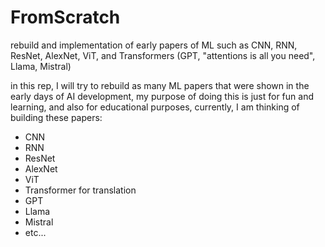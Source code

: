 # FromScratch

rebuild and implementation of early papers of ML such as CNN, RNN, ResNet, AlexNet, ViT, and Transformers (GPT, "attentions is all you need", Llama, Mistral)

in this rep, I will try to rebuild as many ML papers that were shown in the early days of AI development, my purpose of doing this is just for fun and learning, and also for educational purposes,
currently, I am thinking of building these papers: 
- CNN
- RNN
- ResNet
- AlexNet
- ViT
- Transformer for translation
- GPT
- Llama
- Mistral
- etc...
